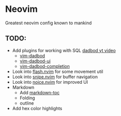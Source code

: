 # Neovim

Greatest neovim config known to mankind

## TODO:

- Add plugins for working with SQL [dadbod yt video](https://www.youtube.com/watch?v=ALGBuFLzDSA)
    - [vim-dadbod](https://github.com/tpope/vim-dadbod)
    - [vim-dadbod-ui](https://github.com/kristijanhusak/vim-dadbod-ui)
    - [vim-dadbod-completion](https://github.com/kristijanhusak/vim-dadbod-completion)
- Look into [flash.nvim](https://github.com/folke/flash.nvim) for some movement util
- Look into [snipe.nvim](https://github.com/leath-dub/snipe.nvim) for buffer navigation
- Look into [noice.nvim](https://github.com/folke/noice.nvim) for improved UI
- Markdown
    - Add [markdown-toc](https://github.com/jonschlinkert/markdown-toc)
    - Folding
    - outline
- Add hex color highlights
